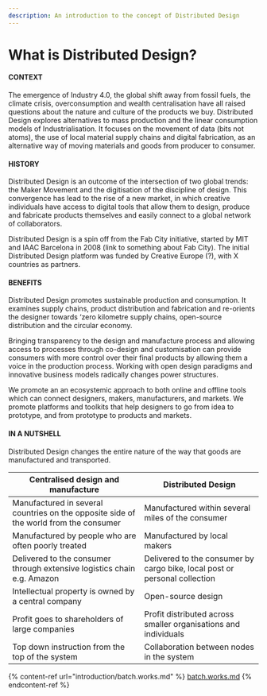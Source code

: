 ```yaml
---
description: An introduction to the concept of Distributed Design
---
```


# What is Distributed Design?

#### CONTEXT

The emergence of Industry 4.0, the global shift away from fossil fuels, the climate crisis, overconsumption and wealth centralisation have all raised questions about the nature and culture of the products we buy. Distributed Design explores alternatives to mass production and the linear consumption models of Industrialisation. It focuses on the movement of data (bits not atoms), the use of local material supply chains and digital fabrication, as an alternative way of moving materials and goods from producer to consumer.&#x20;

#### HISTORY

Distributed Design is an outcome of the intersection of two global trends: the Maker Movement and the digitisation of the discipline of design. This convergence has lead to the rise of a new market, in which creative individuals have access to digital tools that allow them to design, produce and fabricate products themselves and easily connect to a global network of collaborators.&#x20;

Distributed Design is a spin off from the Fab City initiative, started by MIT and IAAC Barcelona in 2008 (link to something about Fab City). The initial Distributed Design platform was funded by Creative Europe (?), with X countries as partners.&#x20;

#### BENEFITS

Distributed Design promotes sustainable production and consumption. It examines supply chains, product distribution and fabrication and re-orients the designer towards ‘zero kilometre supply chains, open-source distribution and the circular economy.

Bringing transparency to the design and manufacture process and allowing access to processes through co-design and customisation can provide consumers with more control over their final products by allowing them a voice in the production process. Working with open design paradigms and innovative business models radically changes power structures.

We promote an an ecosystemic approach to both online and offline tools which can connect designers, makers, manufacturers, and markets. We promote platforms and toolkits that help designers to go from idea to prototype, and from prototype to products and markets.



#### IN A NUTSHELL

Distributed Design changes the entire nature of the way that goods are manufactured and transported.&#x20;

| Centralised design and manufacture                                                    | Distributed Design                                                         |
| ------------------------------------------------------------------------------------- | -------------------------------------------------------------------------- |
| Manufactured in several countries on the opposite side of the world from the consumer | Manufactured within several miles of the consumer                          |
| Manufactured by people who are often poorly treated                                   | Manufactured by local makers                                               |
| Delivered to the consumer through extensive logistics chain e.g. Amazon               | Delivered to the consumer by cargo bike, local post or personal collection |
| Intellectual property is owned by a central company                                   | Open-source design                                                         |
| Profit goes to shareholders of large companies                                        | Profit distributed across smaller organisations and individuals            |
| Top down instruction from the top of the system                                       | Collaboration between nodes in the system                                  |

{% content-ref url="introduction/batch.works.md" %}
[batch.works.md](introduction/batch.works.md)
{% endcontent-ref %}



####

